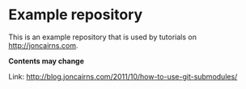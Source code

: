# Example repository

This is an example repository that is used by tutorials on http://joncairns.com.

**Contents may change**

Link: http://blog.joncairns.com/2011/10/how-to-use-git-submodules/
